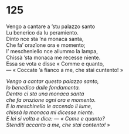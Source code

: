 # 125

Vengo a cantare a ’stu palazzo santo  
Lu benerico da lu peramiento.  
Dinto nce sta ’na monaca santa,  
Che fa’ orazïone ora e momento;  
I’ mescheniello nce allummo la lampa,  
Chissà ’sta monaca me recesse niente.  
Essa se vota e disse « Comme e quanto,  
— « Coccate ’a fianco a me, che stai cuntento! »

*Vengo a cantar questo palazzo santo,  
lo benedico dalle fondamenta.  
Dentro ci sta una monaca santa  
che fa orazione ogni ora e momento.  
E io meschinello le accendo il lume,  
chissà la monaca mi dicesse niente.  
E lei si volta e dice: — « Come e quanto?  
Stenditi accanto a me, che stai contento! »*


